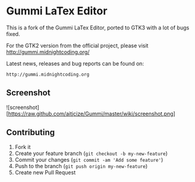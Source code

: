 Gummi LaTex Editor
==================
This is a fork of the Gummi LaTex Editor, ported to GTK3 with a lot of bugs fixed.

For the GTK2 version from the official project, please visit http://gummi.midnightcoding.org/

Latest news, releases and bug reports can be found on:

    http://gummi.midnightcoding.org

Screenshot
----------
![screenshot][https://raw.github.com/aitjcize/Gummi/master/wiki/screenshot.png]

Contributing
------------
1. Fork it
2. Create your feature branch (`git checkout -b my-new-feature`)
3. Commit your changes (`git commit -am 'Add some feature'`)
4. Push to the branch (`git push origin my-new-feature`)
5. Create new Pull Request
